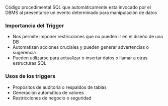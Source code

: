 Código procedimental SQL que automáticamente esta invocado por el DBMS al presentarse un evento determinado para manipulación de datos
### Importancia del Trigger
- Nos permite imponer restricciones que no pueden ir en el diseño de una DB
- Automatizan acciones cruciales y pueden generar advertencias o sugerencia
- Pueden utilizarse para actualizar o insertar datos o llamar a otras estructuras SQL
### Usos de los triggers
- Propósitos de auditoria o respaldos de tablas
- Generación automática de valores
- Restricciones de negocio o seguridad